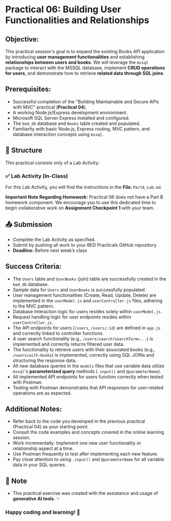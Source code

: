 # Practical 06: Building User Functionalities and Relationships

## Objective:

This practical session's goal is to expand the existing Books API application by introducing **user management functionalities** and establishing **relationships between users and books**. We will leverage the `mssql` package to interact with the MSSQL database, implement **CRUD operations for users**, and demonstrate how to retrieve **related data through SQL joins**.

## Prerequisites:

- Successful completion of the "Building Maintainable and Secure APIs with MVC" practical (**Practical 04**).
- A working Node.js/Express development environment.
- Microsoft SQL Server Express installed and configured.
- The `bed_db` database and `Books` table created and populated.
- Familiarity with basic Node.js, Express routing, MVC pattern, and database interaction concepts using `mssql`.

## 📂 Structure

This practical consists only of a Lab Activity:

### ✅ Lab Activity (In-Class)

For this Lab Activity, you will find the instructions in the **File:** `PartA_Lab.md`.

**Important Note Regarding Homework:** Practical 06 does not have a Part B homework component. We encourage you to use this dedicated time to begin collaborative work on **Assignment Checkpoint 1** with your team.

## 📤 Submission

- Complete the Lab Activity as specified.
- Submit by pushing all work to your BED Practicals GitHub repository.
- **Deadline:** Before next week’s class

## Success Criteria:

- The `Users` table and `UserBooks` (join) table are successfully created in the `bed_db` database.
- Sample data for `Users` and `UserBooks` is successfully populated.
- User management functionalities (Create, Read, Update, Delete) are implemented in the `userModel.js` and `userController.js` files, adhering to the MVC pattern.
- Database interaction logic for users resides solely within `userModel.js`.
- Request handling logic for user endpoints resides within `userController.js`.
- The API endpoints for users (`/users`, `/users/:id`) are defined in `app.js` and correctly linked to controller functions.
- A user search functionality (e.g., `/users/search?searchTerm=...`) is implemented and correctly returns filtered user data.
- The functionality to retrieve users with their associated books (e.g., `/users/with-books`) is implemented, correctly using SQL JOINs and structuring the response data.
- All new database queries in the `models` files that use variable data utilize `mssql`'s **parameterized query** methods (`.input()` and `@parameterName`).
- All implemented API endpoints for users function correctly when tested with Postman.
- Testing with Postman demonstrates that API responses for user-related operations are as expected.

## Additional Notes:

- Refer back to the code you developed in the previous practical (Practical 04) as your starting point.
- Consult the code examples and concepts covered in the online learning session.
- Work incrementally: Implement one new user functionality or relationship aspect at a time.
- Use Postman frequently to test after implementing each new feature.
- Pay close attention to using `.input()` and `@parameterName` for all variable data in your SQL queries.

## 🤖 Note

- This practical exercise was created with the assistance and usage of **generative AI tools**. ✨

### Happy coding and learning! 🚀
